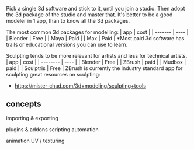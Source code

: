 Pick a single 3d software and stick to it, until you join a studio.
Then adopt the 3d package of the studio and master that.
It's better to be a good modeler in 1 app, than to know all the 3d packages.

The most common 3d packages for modelling:
| app     | cost |
| ------- | ---- |
| Blender | Free |
| Maya    | Paid |
| Max     | Paid |
*Most paid 3d software has trails or educational versions you can use to learn.

Sculpting tends to be more relevant for artists and less for technical artists.
| app      | cost |
| -------- | ---- |
| Blender  | Free |
| ZBrush   | paid |
| Mudbox   | paid |
| Sculptris | Free |
ZBrush is currently the industry standard app for sculpting
great resources on sculpting:
- https://mister-chad.com/3d+modeling/sculpting+tools

## concepts
importing & exporting

plugins & addons
scripting
automation

animation
UV / texturing


